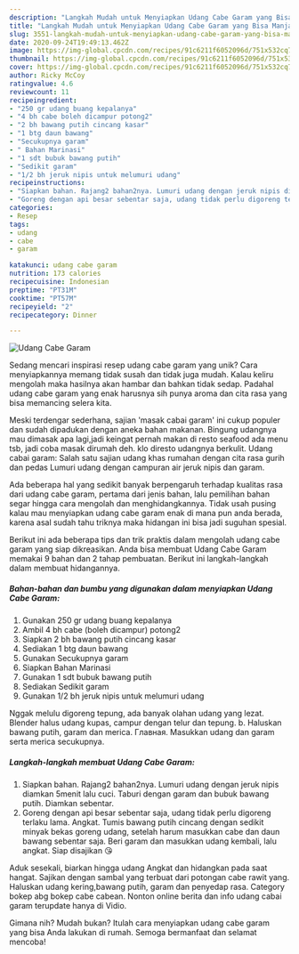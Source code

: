 ```yaml
---
description: "Langkah Mudah untuk Menyiapkan Udang Cabe Garam yang Bisa Manjain Lidah"
title: "Langkah Mudah untuk Menyiapkan Udang Cabe Garam yang Bisa Manjain Lidah"
slug: 3551-langkah-mudah-untuk-menyiapkan-udang-cabe-garam-yang-bisa-manjain-lidah
date: 2020-09-24T19:49:13.462Z
image: https://img-global.cpcdn.com/recipes/91c6211f6052096d/751x532cq70/udang-cabe-garam-foto-resep-utama.jpg
thumbnail: https://img-global.cpcdn.com/recipes/91c6211f6052096d/751x532cq70/udang-cabe-garam-foto-resep-utama.jpg
cover: https://img-global.cpcdn.com/recipes/91c6211f6052096d/751x532cq70/udang-cabe-garam-foto-resep-utama.jpg
author: Ricky McCoy
ratingvalue: 4.6
reviewcount: 11
recipeingredient:
- "250 gr udang buang kepalanya"
- "4 bh cabe boleh dicampur potong2"
- "2 bh bawang putih cincang kasar"
- "1 btg daun bawang"
- "Secukupnya garam"
- " Bahan Marinasi"
- "1 sdt bubuk bawang putih"
- "Sedikit garam"
- "1/2 bh jeruk nipis untuk melumuri udang"
recipeinstructions:
- "Siapkan bahan. Rajang2 bahan2nya. Lumuri udang dengan jeruk nipis diamkan 5menit lalu cuci. Taburi dengan garam dan bubuk bawang putih. Diamkan sebentar."
- "Goreng dengan api besar sebentar saja, udang tidak perlu digoreng terlaku lama. Angkat. Tumis bawang putih cincang dengan sedikit minyak bekas goreng udang, setelah harum masukkan cabe dan daun bawang sebentar saja. Beri garam dan masukkan udang kembali, lalu angkat. Siap disajikan 😘"
categories:
- Resep
tags:
- udang
- cabe
- garam

katakunci: udang cabe garam 
nutrition: 173 calories
recipecuisine: Indonesian
preptime: "PT31M"
cooktime: "PT57M"
recipeyield: "2"
recipecategory: Dinner

---
```



![Udang Cabe Garam](https://img-global.cpcdn.com/recipes/91c6211f6052096d/751x532cq70/udang-cabe-garam-foto-resep-utama.jpg)

Sedang mencari inspirasi resep udang cabe garam yang unik? Cara menyiapkannya memang tidak susah dan tidak juga mudah. Kalau keliru mengolah maka hasilnya akan hambar dan bahkan tidak sedap. Padahal udang cabe garam yang enak harusnya sih punya aroma dan cita rasa yang bisa memancing selera kita.

Meski terdengar sederhana, sajian &#39;masak cabai garam&#39; ini cukup populer dan sudah dipadukan dengan aneka bahan makanan. Bingung udangnya mau dimasak apa lagi,jadi keingat pernah makan di resto seafood ada menu tsb, jadi coba masak dirumah deh. klo diresto udangnya berkulit. Udang cabai garam: Salah satu sajian udang khas rumahan dengan cita rasa gurih dan pedas Lumuri udang dengan campuran air jeruk nipis dan garam.

Ada beberapa hal yang sedikit banyak berpengaruh terhadap kualitas rasa dari udang cabe garam, pertama dari jenis bahan, lalu pemilihan bahan segar hingga cara mengolah dan menghidangkannya. Tidak usah pusing kalau mau menyiapkan udang cabe garam enak di mana pun anda berada, karena asal sudah tahu triknya maka hidangan ini bisa jadi suguhan spesial.


Berikut ini ada beberapa tips dan trik praktis dalam mengolah udang cabe garam yang siap dikreasikan. Anda bisa membuat Udang Cabe Garam memakai 9 bahan dan 2 tahap pembuatan. Berikut ini langkah-langkah dalam membuat hidangannya.

<!--inarticleads1-->

##### Bahan-bahan dan bumbu yang digunakan dalam menyiapkan Udang Cabe Garam:

1. Gunakan 250 gr udang buang kepalanya
1. Ambil 4 bh cabe (boleh dicampur) potong2
1. Siapkan 2 bh bawang putih cincang kasar
1. Sediakan 1 btg daun bawang
1. Gunakan Secukupnya garam
1. Siapkan  Bahan Marinasi
1. Gunakan 1 sdt bubuk bawang putih
1. Sediakan Sedikit garam
1. Gunakan 1/2 bh jeruk nipis untuk melumuri udang


Nggak melulu digoreng tepung, ada banyak olahan udang yang lezat. Blender halus udang kupas, campur dengan telur dan tepung. b. Haluskan bawang putih, garam dan merica. Главная. Masukkan udang dan garam serta merica secukupnya. 

<!--inarticleads2-->

##### Langkah-langkah membuat Udang Cabe Garam:

1. Siapkan bahan. Rajang2 bahan2nya. Lumuri udang dengan jeruk nipis diamkan 5menit lalu cuci. Taburi dengan garam dan bubuk bawang putih. Diamkan sebentar.
1. Goreng dengan api besar sebentar saja, udang tidak perlu digoreng terlaku lama. Angkat. Tumis bawang putih cincang dengan sedikit minyak bekas goreng udang, setelah harum masukkan cabe dan daun bawang sebentar saja. Beri garam dan masukkan udang kembali, lalu angkat. Siap disajikan 😘


Aduk sesekali, biarkan hingga udang Angkat dan hidangkan pada saat hangat. Sajikan dengan sambal yang terbuat dari potongan cabe rawit yang. Haluskan udang kering,bawang putih, garam dan penyedap rasa. Category bokep abg bokep cabe cabean. Nonton online berita dan info udang cabai garam terupdate hanya di Vidio. 

Gimana nih? Mudah bukan? Itulah cara menyiapkan udang cabe garam yang bisa Anda lakukan di rumah. Semoga bermanfaat dan selamat mencoba!

